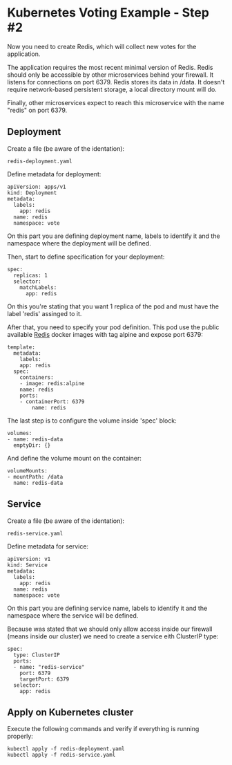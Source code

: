 Kubernetes Voting Example - Step #2
=========
Now you need to create Redis, which will collect new votes for the application.

The application requires the most recent minimal version of Redis. Redis should only be accessible by other microservices behind your firewall. It listens for connections on port 6379. Redis stores its data in /data. It doesn't require network-based persistent storage, a local directory mount will do.

Finally, other microservices expect to reach this microservice with the name "redis" on port 6379.


Deployment
-----
Create a file (be aware of the identation):

```
redis-deployment.yaml
```

Define metadata for deployment:
```
apiVersion: apps/v1
kind: Deployment
metadata:
  labels:
    app: redis
  name: redis
  namespace: vote
```
On this part you are defining deployment name, labels to identify it and the namespace where the deployment will be defined.

Then, start to define specification for your deployment:
```
spec:
  replicas: 1
  selector:
    matchLabels:
      app: redis
```

On this you're stating that you want 1 replica of the pod and must have the label 'redis' assinged to it.

After that, you need to specify your pod definition. This pod use the public available [Redis](https://hub.docker.com/_/redis) docker images with tag alpine and expose port 6379:

```
template:
  metadata:
    labels:
    app: redis
  spec:
    containers:
    - image: redis:alpine
    name: redis
    ports:
    - containerPort: 6379
        name: redis
```

The last step is to configure the volume inside 'spec' block:
```
volumes:
- name: redis-data
  emptyDir: {} 
```

And define the volume mount on the container:
```
volumeMounts:
- mountPath: /data
  name: redis-data
```

Service
-----

Create a file (be aware of the identation):

```
redis-service.yaml
```

Define metadata for service:
```
apiVersion: v1
kind: Service
metadata:
  labels:
    app: redis
  name: redis
  namespace: vote
```
On this part you are defining service name, labels to identify it and the namespace where the service will be defined.

Because was stated that we should only allow access inside our firewall (means inside our cluster) we need to create a service eith ClusterIP type:

```
spec:
  type: ClusterIP
  ports:
  - name: "redis-service"
    port: 6379
    targetPort: 6379
  selector:
    app: redis
```

Apply on Kubernetes cluster
-----

Execute the following commands and verify if everything is running properly:

```
kubectl apply -f redis-deployment.yaml
kubectl apply -f redis-service.yaml
```


